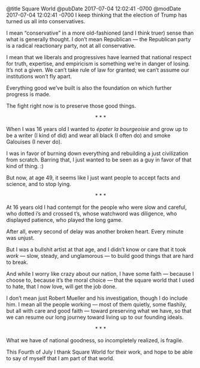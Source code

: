 @title Square World
@pubDate 2017-07-04 12:02:41 -0700
@modDate 2017-07-04 12:02:41 -0700
I keep thinking that the election of Trump has turned us all into conservatives.

I mean “conservative” in a more old-fashioned (and I think truer) sense than what is generally thought. I don’t mean Republican — the Republican party is a radical reactionary party, not at all conservative.

I mean that we liberals and progressives have learned that national respect for truth, expertise, and empiricism is something we’re in danger of losing. It’s not a given. We can’t take rule of law for granted; we can’t assume our institutions won’t fly apart.

Everything good we’ve built is also the foundation on which further progress is made.

The fight right now is to preserve those good things.

<p style="text-align:center">* * *</p>

When I was 16 years old I wanted to <em>épater la bourgeoisie</em> and grow up to be a writer (I kind of did) and wear all black (I often do) and smoke Galouises (I never do).

I was in favor of burning down everything and rebuilding a just civilization from scratch. Barring that, I just wanted to be seen as a guy in favor of that kind of thing. :)

But now, at age 49, it seems like I just want people to accept facts and science, and to stop lying.

<p style="text-align:center">* * *</p>

At 16 years old I had contempt for the people who were slow and careful, who dotted i’s and crossed t’s, whose watchword was diligence, who displayed patience, who played the long game.

After all, every second of delay was another broken heart. Every minute was unjust.

But I was a bullshit artist at that age, and I didn’t know or care that it took <em>work</em> — slow, steady, and unglamorous — to build good things that are hard to break.

And while I worry like crazy about our nation, I have some faith — because I choose to, because it’s the moral choice — that the square world that I used to hate, that I now love, will get the job done.

I don’t mean just Robert Mueller and his investigation, though I do include him. I mean all the people working — most of them quietly, some flashily, but all with care and good faith — toward preserving what we have, so that we can resume our long journey toward living up to our founding ideals.

<p style="text-align:center">* * *</p>

What we have of national goodness, so incompletely realized, is fragile.

This Fourth of July I thank Square World for their work, and hope to be able to say of myself that I am part of that world.
